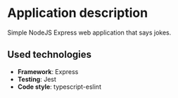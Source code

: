 # Application description

Simple NodeJS Express web application that says jokes.

## Used technologies
- **Framework**: Express
- **Testing**: Jest
- **Code style**: typescript-eslint
